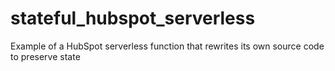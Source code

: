 # stateful_hubspot_serverless
Example of a HubSpot serverless function that rewrites its own source code to preserve state
